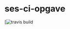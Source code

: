 # ses-ci-opgave
[![travis build](https://travis-ci.org/MichielDaniels/ses-ci-opgave.svg?branch=master)